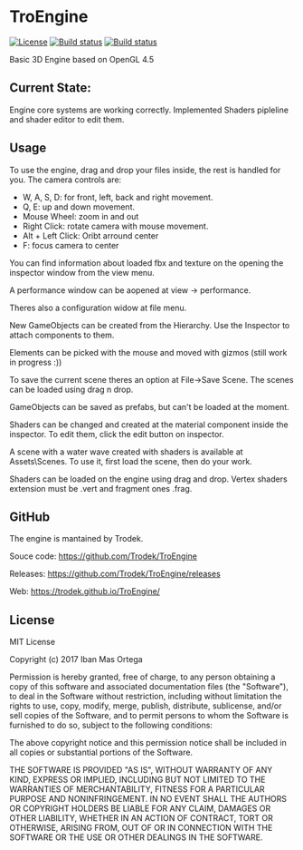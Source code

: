 # TroEngine
[![License](http://img.shields.io/:license-mit-blue.svg)](http://doge.mit-license.org)
[![Build status](https://ci.appveyor.com/api/projects/status/m3lluga340u8kfuk?svg=true)](https://ci.appveyor.com/project/Trodek/troengine)
[![Build status](https://ci.appveyor.com/api/projects/status/m3lluga340u8kfuk/branch/master?svg=true)](https://ci.appveyor.com/project/Trodek/troengine/branch/master)

Basic 3D Engine based on OpenGL 4.5

## Current State:
Engine core systems are working correctly.
Implemented Shaders pipleline and shader editor to edit them.


## Usage
To use the engine, drag and drop your files inside, the rest is handled for you.
The camera controls are:
* W, A, S, D: for front, left, back and right movement.
* Q, E: up and down movement.
* Mouse Wheel: zoom in and out
* Right Click: rotate camera with mouse movement.
* Alt + Left Click: Oribt arround center
* F: focus camera to center

You can find information about loaded fbx and texture on the opening the inspector
window from the view menu.

A performance window can be aopened at view -> performance.

Theres also a configuration widow at file menu.

New GameObjects can be created from the Hierarchy. Use the Inspector to attach components to them.

Elements can be picked with the mouse and moved with gizmos (still work in progress :))

To save the current scene theres an option at File->Save Scene. The scenes can be loaded using drag n drop.

GameObjects can be saved as prefabs, but can't be loaded at the moment.

Shaders can be changed and created at the material component inside the inspector. To edit them, click the edit button
on inspector.

A scene with a water wave created with shaders is available at Assets\Scenes. To use it, first load the scene, then do your work.

Shaders can be loaded on the engine using drag and drop. Vertex shaders extension must be .vert and fragment ones .frag.

## GitHub
The engine is mantained by Trodek.

Souce code: https://github.com/Trodek/TroEngine

Releases: https://github.com/Trodek/TroEngine/releases

Web: https://trodek.github.io/TroEngine/

## License
MIT License

Copyright (c) 2017 Iban Mas Ortega

Permission is hereby granted, free of charge, to any person obtaining a copy
of this software and associated documentation files (the "Software"), to deal
in the Software without restriction, including without limitation the rights
to use, copy, modify, merge, publish, distribute, sublicense, and/or sell
copies of the Software, and to permit persons to whom the Software is
furnished to do so, subject to the following conditions:

The above copyright notice and this permission notice shall be included in all
copies or substantial portions of the Software.

THE SOFTWARE IS PROVIDED "AS IS", WITHOUT WARRANTY OF ANY KIND, EXPRESS OR
IMPLIED, INCLUDING BUT NOT LIMITED TO THE WARRANTIES OF MERCHANTABILITY,
FITNESS FOR A PARTICULAR PURPOSE AND NONINFRINGEMENT. IN NO EVENT SHALL THE
AUTHORS OR COPYRIGHT HOLDERS BE LIABLE FOR ANY CLAIM, DAMAGES OR OTHER
LIABILITY, WHETHER IN AN ACTION OF CONTRACT, TORT OR OTHERWISE, ARISING FROM,
OUT OF OR IN CONNECTION WITH THE SOFTWARE OR THE USE OR OTHER DEALINGS IN THE
SOFTWARE.
 
